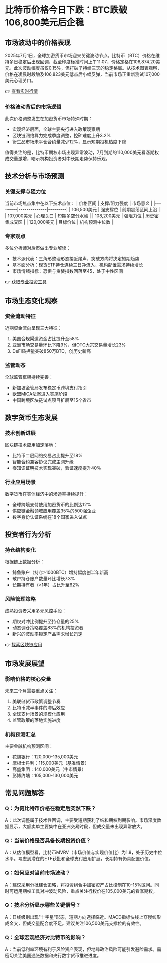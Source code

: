 # 比特币价格今日下跌：BTC跌破106,800美元后企稳

## 市场波动中的价格表现
2025年7月1日，全球加密货币市场迎来关键波动节点。比特币（BTC）价格在维持多日稳定后出现回调，截至印度标准时间上午11:07，价格定格在106,874.20美元。此次波动幅度虽仅0.15%，但打破了持续三天的稳定格局。从技术图表观察，价格在凌晨时段触及106,823美元低点后小幅反弹，当前市场正重新测试107,000美元心理关口。

👉 [查看实时行情](https://bit.ly/okx_welcome)

### 价格波动背后的市场逻辑
此次价格调整发生在加密货币市场特殊时期：
- 宏观经济层面，全球主要央行进入政策观察期
- 区块链网络算力完成季度调整，挖矿难度上升3.2%
- 衍生品市场未平仓合约量减少12%，显示短期投机热度下降

值得关注的是，比特币期权市场出现异常波动，7月到期的110,000美元看涨期权成交量激增，暗示机构投资者对中长期走势保持乐观。

## 技术分析与市场预测
### 关键支撑与阻力位
当前市场焦点集中在以下技术点位：
| 价格区间 | 支撑/阻力强度 | 市场意义 |
|---------|--------------|---------|
| 106,500美元 | 强支撑位 | 前期震荡区间上沿 |
| 107,000美元 | 心理关口 | 短期多空分水岭 |
| 108,200美元 | 强阻力位 | 历史密集成交区 |
| 120,000美元 | 目标价位 | 机构预测中位数 |

### 专家观点
多位分析师对后市做出专业解读：
- 技术派代表：三角形整理形态接近尾声，突破方向将决定短期趋势
- 基本面分析：现货ETF持仓连续三日净流入，机构配置需求持续增长
- 市场情绪指标：恐惧与贪婪指数回落至45，处于中性区间

👉 [获取专业投资工具](https://bit.ly/okx_welcome)

## 市场生态变化观察
### 资金流动特征
近期资金流向呈现三大特征：
1. 美国合规渠道资金占比提升至58%
2. 亚洲市场交易量环比下降9%，但OTC大宗交易量增长23%
3. DeFi质押量突破850万BTC，创历史新高

### 监管动态
全球监管框架持续完善：
- 新加坡金管局发布稳定币跨境支付指引
- 欧盟MiCA法案进入实施阶段
- 中国跨境区块链试点项目扩展至15个省市

## 数字货币生态发展
### 技术创新进展
区块链技术应用加速落地：
- 比特币二层网络交易占比提升至18%
- 智能合约兼容协议完成主网升级
- 零知识证明技术实现突破，验证速度提升40%

### 行业应用场景
数字货币在实体经济中的渗透率持续提升：
- 全球跨境支付使用加密货币的比例达12%
- 供应链金融领域应用覆盖35%的500强企业
- 数字身份认证系统在18个国家进入试点

## 投资者行为分析
### 持仓结构变化
根据链上数据分析：
- 鲸鱼账户（持仓>1000BTC）增持幅度创半年新高
- 散户持仓账户数量环比增长7.3%
- 长期持有者（>1年）占比升至62%

### 风险管理策略
成熟投资者采用多元风控手段：
- 期权对冲比例提升至持仓量的25%
- 动态调仓策略覆盖83%的机构投资者
- 新兴的波动率锁定产品需求增长迅速

👉 [探索区块链应用](https://bit.ly/okx_welcome)

## 市场发展展望
### 影响价格的核心变量
未来三个月需要重点关注：
1. 美联储货币政策调整节奏
2. 比特币减半事件的滞后效应
3. 全球支付场景的规模化应用
4. 监管政策的落地实施进度

### 机构预测汇总
主要金融机构预测区间：
- 花旗银行：120,000-135,000美元
- 摩根士丹利：115,000美元（基准情景）
- 高盛集团：140,000美元（牛市情景）
- 彭博终端：105,000-130,000美元

## 常见问题解答
### Q：为何比特币价格在稳定后突然下跌？
A：此次调整属于技术性回调，主要受短期获利了结和期权到期影响。市场深度数据显示，大额卖单主要集中在亚洲交易时段，但成交量未出现异常放大。

### Q：当前价格是否具备长期投资价值？
A：从估值模型看，比特币MVRV（市场价值与实现价值比）为1.8，处于历史中位水平。考虑到潜在的ETF获批和全球支付应用扩展，长期持有仍具配置价值。

### Q：如何应对当前市场波动？
A：建议采用分批建仓策略，将投资组合中加密资产占比控制在10-15%区间。同时可运用期权工具对冲波动风险，重点关注行权价在105,000美元的看涨期权。

### Q：技术分析显示哪些关键信号？
A：日线级别出现"十字星"形态，短期方向选择临近。MACD指标快线上穿慢线形成金叉，但成交量配合度不足。建议关注106,500美元支撑位的有效性。

### Q：全球宏观经济对比特币的影响？
A：当前低利率环境有利于风险资产表现，但地缘政治风险可能引发避险需求。需密切关注美国通胀数据和央行数字货币推进进度。